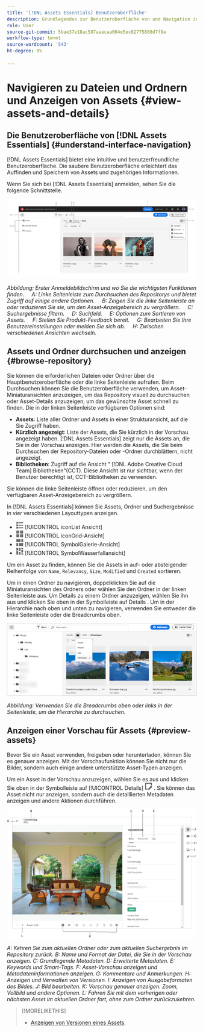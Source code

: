 ```yaml
---
title: '[!DNL Assets Essentials] Benutzeroberfläche'
description: Grundlegendes zur Benutzeroberfläche von und Navigation in [!DNL Assets Essentials].
role: User
source-git-commit: 5bae37e18ac587aaacaa004e5ec02775888d7f9a
workflow-type: tm+mt
source-wordcount: '543'
ht-degree: 0%

---
```



# Navigieren zu Dateien und Ordnern und Anzeigen von Assets {#view-assets-and-details}

<!-- TBD: Give screenshots of all views with many assets. Zoom out to showcase how the thumbnails/tiles flow on the UI in different views. -->

<!-- TBD: The options in left sidebar may change. Shared with me and Shared by me are missing for now. Update this section as UI is updated. -->

## Die Benutzeroberfläche von [!DNL Assets Essentials] {#understand-interface-navigation}

[!DNL Assets Essentials] bietet eine intuitive und benutzerfreundliche Benutzeroberfläche. Die saubere Benutzeroberfläche erleichtert das Auffinden und Speichern von Assets und zugehörigen Informationen.

Wenn Sie sich bei [!DNL Assets Essentials] anmelden, sehen Sie die folgende Schnittstelle.

<!-- TBD: Update this screenshot. Remove top bar. Remove 2 labels from top bar. -->

![[!DNL Assets Essentials] Benutzeroberfläche](assets/essentials-interface1.png)

*Abbildung: Erster Anmeldebildschirm und wo Sie die wichtigsten Funktionen finden.*
     *A: Linke Seitenleiste zum Durchsuchen des Repositorys und bietet Zugriff auf einige andere Optionen.*
     *B: Zeigen Sie die linke Seitenleiste an oder reduzieren Sie sie, um den Asset-Anzeigebereich zu vergrößern.*
     *C: Suchergebnisse filtern.*
     *D: Suchfeld.*
     *E: Optionen zum Sortieren von Assets.*
     *F: Stellen Sie Produkt-Feedback bereit.*
     *G: Bearbeiten Sie Ihre Benutzereinstellungen oder melden Sie sich ab.*
     *H: Zwischen verschiedenen Ansichten wechseln.*

<!-- TBD: Need an embedded video here with narration. It has to be hosted on MPC to be embeddable. -->

## Assets und Ordner durchsuchen und anzeigen {#browse-repository}

Sie können die erforderlichen Dateien oder Ordner über die Hauptbenutzeroberfläche oder die linke Seitenleiste aufrufen. Beim Durchsuchen können Sie die Benutzeroberfläche verwenden, um Asset-Miniaturansichten anzuzeigen, um das Repository visuell zu durchsuchen oder Asset-Details anzuzeigen, um das gewünschte Asset schnell zu finden. Die in der linken Seitenleiste verfügbaren Optionen sind:

* **Assets**: Liste aller Ordner und Assets in einer Strukturansicht, auf die Sie Zugriff haben.
* **Kürzlich angezeigt**: Liste der Assets, die Sie kürzlich in der Vorschau angezeigt haben. [!DNL Assets Essentials] zeigt nur die Assets an, die Sie in der Vorschau anzeigen. Hier werden die Assets, die Sie beim Durchsuchen der Repository-Dateien oder -Ordner durchblättern, nicht angezeigt.
* **Bibliotheken**: Zugriff auf die Ansicht &quot; [!DNL Adobe Creative Cloud Team] Bibliotheken&quot;(CCT). Diese Ansicht ist nur sichtbar, wenn der Benutzer berechtigt ist, CCT-Bibliotheken zu verwenden.

<!-- TBD: My Work Space shows task inbox and it is not visible on AEM Cloud Demos as of now. It is the source of truth server hence not documenting My Work Space option for now.
-->

Sie können die linke Seitenleiste öffnen oder reduzieren, um den verfügbaren Asset-Anzeigebereich zu vergrößern.

In [!DNL Assets Essentials] können Sie Assets, Ordner und Suchergebnisse in vier verschiedenen Layouttypen anzeigen.

* ![Listenansicht ](assets/do-not-localize/list-view.png) [!UICONTROL iconList Ansicht]
* ![Rasteransicht ](assets/do-not-localize/grid-view.png) [!UICONTROL iconGrid-Ansicht]
* ![Galerieansicht-](assets/do-not-localize/gallery-view.png) [!UICONTROL SymbolGalerie-Ansicht]
* ![Wasserfallansicht-](assets/do-not-localize/waterfall-view.png) [!UICONTROL SymbolWasserfallansicht]

Um ein Asset zu finden, können Sie die Assets in auf- oder absteigender Reihenfolge von `Name`, `Relevancy`, `Size`, `Modified` und `Created` sortieren.

Um in einen Ordner zu navigieren, doppelklicken Sie auf die Miniaturansichten des Ordners oder wählen Sie den Ordner in der linken Seitenleiste aus. Um Details zu einem Ordner anzuzeigen, wählen Sie ihn aus und klicken Sie oben in der Symbolleiste auf Details . Um in der Hierarchie nach oben und unten zu navigieren, verwenden Sie entweder die linke Seitenleiste oder die Breadcrumbs oben.

![Ordner durchsuchen](assets/browsing-folders.png)

*Abbildung: Verwenden Sie die Breadcrumbs oben oder links in der Seitenleiste, um die Hierarchie zu durchsuchen.*

## Anzeigen einer Vorschau für Assets {#preview-assets}

Bevor Sie ein Asset verwenden, freigeben oder herunterladen, können Sie es genauer anzeigen. Mit der Vorschaufunktion können Sie nicht nur die Bilder, sondern auch einige andere unterstützte Asset-Typen anzeigen.

Um ein Asset in der Vorschau anzuzeigen, wählen Sie es aus und klicken Sie oben in der Symbolleiste auf [!UICONTROL Details] ![Detailsymbol](assets/do-not-localize/edit-in-icon.png) . Sie können das Asset nicht nur anzeigen, sondern auch die detaillierten Metadaten anzeigen und andere Aktionen durchführen.

![Asset-Vorschau](assets/preview-asset.png)

*A: Kehren Sie zum aktuellen Ordner oder zum aktuellen Suchergebnis im Repository zurück.*
*B: Name und Format der Datei, die Sie in der Vorschau anzeigen.*
*C: Grundlegende Metadaten.*
*D: Erweiterte Metadaten.*
*E: Keywords und Smart-Tags.*
*F: Asset-Vorschau anzeigen und Metadateninformationen anzeigen.*
*G: Kommentare und Anmerkungen.*
*H: Anzeigen und Verwalten von Versionen.*
*I: Anzeigen von Ausgabeformaten des Bildes.*
*J: Bild bearbeiten.*
*K: Vorschau genauer anzeigen. Zoom, Vollbild und andere Optionen.*
*L: Fahren Sie mit dem vorherigen oder nächsten Asset im aktuellen Ordner fort, ohne zum Ordner zurückzukehren.*

<!-- TBD: Describe the options.

Explicitly previewed assets are displayed as recently viewed assets. Give screenshot of this.
Other use cases after previewing.

-->

>[!MORELIKETHIS]
>
>* [Anzeigen von Versionen eines Assets](/help/manage-organize.md#view-versions).

